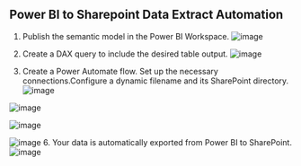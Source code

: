 ## Power BI to Sharepoint Data Extract Automation

1. Publish the semantic model in the Power BI Workspace.
![image](https://github.com/user-attachments/assets/a36552eb-a49e-45a7-9b65-d6ef39c876dd)
2. Create a DAX query to include the desired table output.
![image](https://github.com/user-attachments/assets/9509c299-c645-465d-988b-5baed84172cc)

3. Create a Power Automate flow. Set up the necessary connections.Configure a dynamic filename and its SharePoint directory.
![image](https://github.com/user-attachments/assets/80a643dd-d6b8-42a9-9c79-97230c1a40a4)

![image](https://github.com/user-attachments/assets/b2fdf131-34d1-48dc-aa9a-690d8c78fe09)

![image](https://github.com/user-attachments/assets/227c5d8b-e474-477f-aa03-70102ed289d1)

![image](https://github.com/user-attachments/assets/3aeaeda7-2eef-4cbc-bf05-fd18f87d24ba)
6. Your data is automatically exported from Power BI to SharePoint.
![image](https://github.com/user-attachments/assets/42ecbd42-3e85-4c6e-b36d-2220d4e95198)



